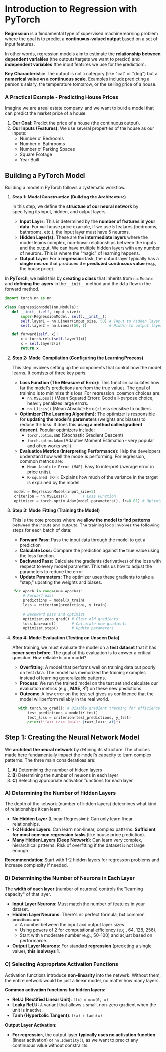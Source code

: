 # Introduction to Regression with PyTorch
**Regression** is a fundamental type of supervised machine learning problem where the goal is to predict a **continuous-valued output** based on a set of input features.

In other words, regression models aim to estimate the **relationship between dependent variables** (the outputs/targets we want to predict) and **independent variables** (the input features we use for the prediction).

**Key Characteristic:** The output is not a category (like "cat" or "dog") but a **numerical value on a continuous scale**. Examples include predicting a person's salary, the temperature tomorrow, or the selling price of a house.

### A Practical Example - Predicting House Prices
Imagine we are a real estate company, and we want to build a model that can predict the market price of a house.
1. **Our Goal**: Predict the price of a house (the continuous output).
2. **Our Inputs (Features):** We use several properties of the house as our inputs:
   * Number of Bedrooms
   * Number of Bathrooms
   * Number of Parking Spaces
   * Square Footage
   * Year Built
  
  ##  Building a PyTorch Model
  Building a model in PyTorch follows a systematic workflow. 

  1. **Step 1: Model Construction (Building the Architecture)**
     
     In this step, we define the **structure of our neural network** by specifying its input, hidden, and output layers.
     * **Input Layer:** This is determined by the **number of features in your data**. For our house price example, if we use 5 features (bedrooms, bathrooms, etc.), the input layer must have 5 neurons.
     * **Hidden Layer(s):** These are the **intermediate layers** where the model learns complex, non-linear relationships between the inputs and the output. We can have multiple hidden layers with any number of neurons. This is where the "magic" of learning happens.
     * **Output Layer:** For a **regression** task, the output layer typically has a **single neuron** that produces the **predicted continuous value** (e.g., the house price).

   In **PyTorch**, we build this by **creating a class** that inherits from `nn.Module` and **defining the layers** in the ```__init__``` method and the data flow in the forward method.

   ```python
  import torch.nn as nn
  
  class RegressionModel(nn.Module):
      def __init__(self, input_size):
          super(RegressionModel, self).__init__()
          self.layer1 = nn.Linear(input_size, 50) # Input to hidden layer
          self.layer2 = nn.Linear(50, 1)          # Hidden to output layer
  
      def forward(self, x):
          x = torch.relu(self.layer1(x))
          x = self.layer2(x)
          return x
   ```
     
  2. **Step 2: Model Compilation (Configuring the Learning Process)**
     
     This step involves setting up the components that control how the model learns. It consists of three key parts:
     * **Loss Function (The Measure of Error):** This function calculates how far the model's predictions are from the true values. The goal of training is to minimize this loss. For regression, common choices are:
       - `nn.MSELoss()` (Mean Squared Error): Good all-purpose choice, heavily penalizes large errors.
       - `nn.L1Loss()` (Mean Absolute Error): Less sensitive to outliers.
     * **Optimizer (The Learning Algorithm):** The optimizer is responsible for **updating the model's parameters** (weights and biases) to reduce the loss. It does this **using a method called gradient descent**. Popular optimizers include:
       - `torch.optim.SGD` (Stochastic Gradient Descent)
       - `torch.optim.Adam` (Adaptive Moment Estimation - very popular and often works well)
     * **Evaluation Metrics (Interpreting Performance)**: Help the developers understand how well the model is performing. For regression, common metrics are:
       - `Mean Absolute Error (MAE)`: Easy to interpret (average error in price units).
       - `R-squared (R²)`: Explains how much of the variance in the target is explained by the model.
         
  ``` python
      model = RegressionModel(input_size=5)
      criterion = nn.MSELoss()       # Loss Function
      optimizer = torch.optim.Adam(model.parameters(), lr=0.01) # Optimizer
  ```

  3. **Step 3: Model Fitting (Training the Model)**
     
     This is the core process where we **allow the model to find patterns** between the inputs and outputs. The training loop involves the following steps for each batch of data:
     * **Forward Pass:** Pass the input data through the model to get a prediction.
     * **Calculate Loss:** Compare the prediction against the true value using the loss function.
     * **Backward Pass:** Calculate the gradients (derivatives) of the loss with respect to every model parameter. This tells us how to adjust the parameters to reduce the error.
     * **Update Parameters:** The optimizer uses these gradients to take a "step," updating the weights and biases.

  ``` python
      for epoch in range(num_epochs):
          # Forward pass
          predictions = model(X_train)
          loss = criterion(predictions, y_train)
      
          # Backward pass and optimize
          optimizer.zero_grad() # Clear old gradients
          loss.backward()       # Calculate new gradients
          optimizer.step()      # Update parameters
  ```

  4. **Step 4: Model Evaluation (Testing on Unseen Data)**
     
     After training, we must evaluate the model on a **test dataset** that it has **never seen before**. The goal of this evaluation is to answer a critical question: How reliable is our model?
     * **Overfitting**: A model that performs well on training data but poorly on test data. The model has memorized the training examples instead of learning generalizable patterns.
     * **Process**: We run the trained model on the test set and calculate our evaluation metrics (e.g., **MAE, R²**) on these new predictions.
     * **Outcome**: A low error on the test set gives us confidence that the model will perform reliably in the real world.

  ``` python
        with torch.no_grad(): # Disable gradient tracking for efficiency
            test_predictions = model(X_test)
            test_loss = criterion(test_predictions, y_test)
            print(f"Test Loss (MSE): {test_loss:.4f}")
  ```

## Step 1: Creating the Neural Network Model
We **architect the neural network** by defining its structure. The choices made here fundamentally impact the model's capacity to learn complex patterns. The three main considerations are:
1. **A**) Determining the number of hidden layers
2. **B**) Determining the number of neurons in each layer
3. **C**) Selecting appropriate activation functions for each layer

### A) Determining the Number of Hidden Layers
The depth of the network (number of hidden layers) determines what kind of relationships it can learn.
* **No Hidden Layer** (Linear Regression): Can only learn linear relationships.
* **1-2 Hidden Layers**: Can learn non-linear, complex patterns. **Sufficient for most common regression tasks** (like house price prediction).
* **Many Hidden Layers (Deep Network)**: Can learn very complex, hierarchical patterns. Risk of overfitting if the dataset is not large enough.
  
**Recommendation**: Start with 1-2 hidden layers for regression problems and increase complexity if needed.

### B) Determining the Number of Neurons in Each Layer
The **width of each layer** (number of neurons) controls the "learning capacity" of that layer.
* **Input Layer Neurons**: Must match the number of features in your dataset.
* **Hidden Layer Neurons**: There's no perfect formula, but common practices are:
  - A number between the input and output layer sizes.
  - Using powers of 2 for computational efficiency (e.g., 64, 128, 256).
  - Start with a moderate number (e.g., 50-100) and adjust based on performance.
* **Output Layer Neurons:** For standard **regression** (predicting a single value), **this is always 1**.

### C) Selecting Appropriate Activation Functions
Activation functions introduce **non-linearity** into the network. Without them, the entire network would be just a linear model, no matter how many layers.

**Common activation functions for hidden layers:**
* **ReLU (Rectified Linear Unit)**: `f(x) = max(0, x)`
* **Leaky ReLU:** A variant that allows a small, non-zero gradient when the unit is inactive.
* **Tanh (Hyperbolic Tangent)**: `f(x) = tanh(x)`

**Output Layer Activation:**
* **For regression**, the output layer **typically uses no activation function** (linear activation) or `nn.Identity()`, as we want to predict any continuous value without constraints.
